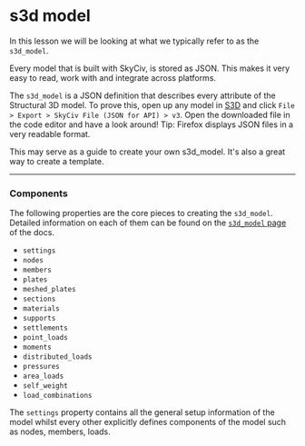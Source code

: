 # s3d model

In this lesson we will be looking at what we typically refer to as the `s3d_model`.

Every model that is built with SkyCiv, is stored as JSON. This makes it very easy to read, work with and integrate across platforms.

The `s3d_model` is a JSON definition that describes every attribute of the Structural 3D model. To prove this, open up any model in [S3D](https://platform.skyciv.com/structural) and click `File > Export > SkyCiv File (JSON for API) > v3`. Open the downloaded file in the code editor and have a look around! Tip: Firefox displays JSON files in a very readable format.

This may serve as a guide to create your own s3d_model. It's also a great way to create a template.

---

### Components

The following properties are the core pieces to creating the `s3d_model`. Detailed information on each of them can be found on the [`s3d_model` page](https://skyciv.com/api/v3/docs/s3d-model#s3d_model) of the docs.

* `settings`
* `nodes`
* `members`
* `plates`
* `meshed_plates`
* `sections`
* `materials`
* `supports`
* `settlements`
* `point_loads`
* `moments`
* `distributed_loads`
* `pressures`
* `area_loads`
* `self_weight`
* `load_combinations`

The `settings` property contains all the general setup information of the model whilst every other explicitly defines components of the model such as nodes, members, loads.